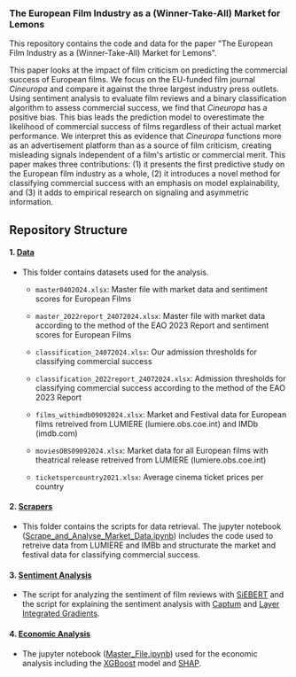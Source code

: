
### The European Film Industry as a (Winner-Take-All) Market for Lemons

This repository contains the code and data for the paper "The European Film Industry as a (Winner-Take-All) Market for Lemons". 

This paper looks at the impact of film criticism on predicting the commercial success of European films. We focus on the EU-funded film journal _Cineuropa_ and compare it against the three largest industry press outlets. Using sentiment analysis to evaluate film reviews and a binary classification algorithm to assess commercial success, we find that _Cineuropa_ has a positive bias. This bias leads the prediction model to overestimate the likelihood of commercial success of films regardless of their actual market performance. We interpret this as evidence that _Cineuropa_ functions more as an advertisement platform than as a source of film criticism, creating misleading signals independent of a film's artistic or commercial merit. This paper makes three contributions: (1) it presents the first predictive study on the European film industry as a whole, (2) it introduces a novel method for classifying commercial success with an emphasis on model explainability, and (3) it adds to empirical research on signaling and asymmetric information.

## Repository Structure

#### 1. [Data](https://github.com/Moritz-Pfeifer/European-Films-Lemons/tree/main/Data)
- This folder contains datasets used for the analysis. 
  - `master0402024.xlsx`: Master file with market data and sentiment scores for European Films
    
  - `master_2022report_24072024.xlsx`: Master file with market data according to the method of the EAO 2023 Report and sentiment scores for European Films
    
  - `classification_24072024.xlsx`: Our admission thresholds for classifying commercial success
    
  - `classification_2022report_24072024.xlsx`: Admission thresholds for classifying commercial success according to the method of the EAO 2023 Report
    
  - `films_withimdb09092024.xlsx`: Market and Festival data for European films retreived from LUMIERE (lumiere.obs.coe.int) and IMDb (imdb.com)
    
  - `moviesOBS09092024.xlsx`: Market data for all European films with theatrical release retreived from LUMIERE (lumiere.obs.coe.int)
    
  - `ticketspercountry2021.xlsx`: Average cinema ticket prices per country

#### 2. [Scrapers](https://github.com/Moritz-Pfeifer/European-Films-Lemons/tree/main/Scrapers)
- This folder contains the scripts for data retrieval. The jupyter notebook ([Scrape_and_Analyse_Market_Data.ipynb](https://github.com/Moritz-Pfeifer/European-Films-Lemons/blob/Scrapers/LUMIERE_and_IMDb_scraper)) includes the code used to retreive data from LUMIERE and IMBb and structurate the market and festival data for classifying commercial success.

#### 3. [Sentiment Analysis](https://github.com/Moritz-Pfeifer/European-Films-Lemons/tree/main/Scrapers)
- The script for analyzing the sentiment of film reviews with [SiEBERT](https://huggingface.co/siebert/sentiment-roberta-large-english) and the script for explaining the sentiment analysis with [Captum](https://github.com/pytorch/captum) and [Layer Integrated Gradients](https://github.com/Moritz-Pfeifer/European-Films-Lemons/blob/main/Layer_Integrated_Gradients). 

#### 4. [Economic Analysis](https://github.com/Moritz-Pfeifer/European-Films-Lemons/blob/main/Master_File.ipynb) 
- The jupyter notebook ([Master_File.ipynb](https://github.com/Moritz-Pfeifer/European-Films-Lemons/blob/main/Master_File.ipynb)) used for the economic analysis including the [XGBoost](https://github.com/dmlc/xgboost) model and [SHAP](https://github.com/shap/shap).  
   

